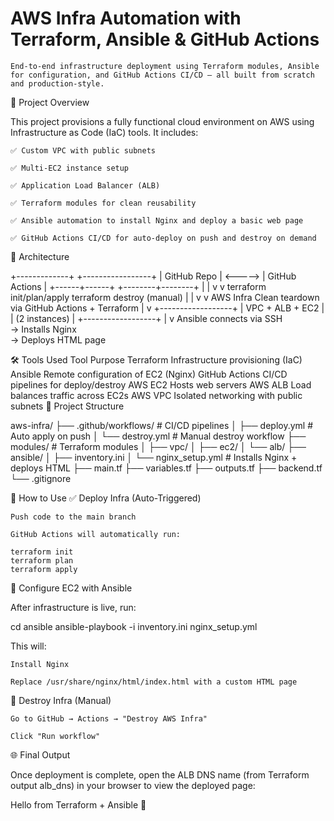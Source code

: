 # AWS Infra Automation with Terraform, Ansible & GitHub Actions

    End-to-end infrastructure deployment using Terraform modules, Ansible for configuration, and GitHub Actions CI/CD — all built from scratch and production-style.

🚀 Project Overview

This project provisions a fully functional cloud environment on AWS using Infrastructure as Code (IaC) tools. It includes:

    ✅ Custom VPC with public subnets

    ✅ Multi-EC2 instance setup

    ✅ Application Load Balancer (ALB)

    ✅ Terraform modules for clean reusability

    ✅ Ansible automation to install Nginx and deploy a basic web page

    ✅ GitHub Actions CI/CD for auto-deploy on push and destroy on demand

🧱 Architecture

+-------------+ +-----------------+
| GitHub Repo | <-----> | GitHub Actions |
+------+------+ +--------+--------+
| |
v v
terraform init/plan/apply terraform destroy (manual)
| |
v v
AWS Infra Clean teardown via
GitHub Actions + Terraform
|
v
+------------------+
| VPC + ALB + EC2 |
| (2 instances) |
+------------------+
|
v
Ansible connects via SSH  
→ Installs Nginx  
→ Deploys HTML page

🛠️ Tools Used
Tool Purpose
Terraform Infrastructure provisioning (IaC)
Ansible Remote configuration of EC2 (Nginx)
GitHub Actions CI/CD pipelines for deploy/destroy
AWS EC2 Hosts web servers
AWS ALB Load balances traffic across EC2s
AWS VPC Isolated networking with public subnets
📁 Project Structure

aws-infra/
├── .github/workflows/ # CI/CD pipelines
│ ├── deploy.yml # Auto apply on push
│ └── destroy.yml # Manual destroy workflow
├── modules/ # Terraform modules
│ ├── vpc/
│ ├── ec2/
│ └── alb/
├── ansible/
│ ├── inventory.ini
│ └── nginx_setup.yml # Installs Nginx + deploys HTML
├── main.tf
├── variables.tf
├── outputs.tf
├── backend.tf
└── .gitignore

🧪 How to Use
✅ Deploy Infra (Auto-Triggered)

    Push code to the main branch

    GitHub Actions will automatically run:

    terraform init
    terraform plan
    terraform apply

🔧 Configure EC2 with Ansible

After infrastructure is live, run:

cd ansible
ansible-playbook -i inventory.ini nginx_setup.yml

This will:

    Install Nginx

    Replace /usr/share/nginx/html/index.html with a custom HTML page

🧨 Destroy Infra (Manual)

    Go to GitHub → Actions → "Destroy AWS Infra"

    Click "Run workflow"

🌐 Final Output

Once deployment is complete, open the ALB DNS name (from Terraform output alb_dns) in your browser to view the deployed page:

Hello from Terraform + Ansible 🚀
